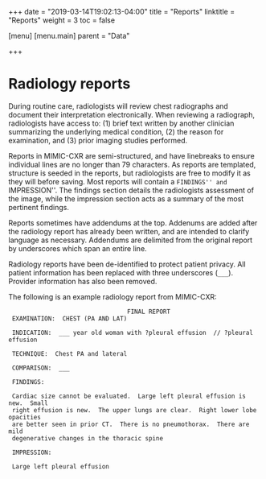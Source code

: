 +++
date = "2019-03-14T19:02:13-04:00"
title = "Reports"
linktitle = "Reports"
weight = 3
toc = false

[menu]
  [menu.main]
    parent = "Data"

+++

# Radiology reports

During routine care, radiologists will review chest radiographs and document their interpretation electronically.
When reviewing a radiograph, radiologists have access to: (1) brief text written by another clinician summarizing the underlying medical condition, (2) the reason for examination, and (3) prior imaging studies performed.

Reports in MIMIC-CXR are semi-structured, and have linebreaks to ensure individual lines are no longer than 79 characters.
As reports are templated, structure is seeded in the reports, but radiologists are free to modify it as they will before saving.
Most reports will contain a ``FINDINGS'' and ``IMPRESSION''. The findings section details the radiologists assessment of the image, while the impression section acts as a summary of the most pertinent findings.

Reports sometimes have addendums at the top. Addenums are added after the radiology report has already been written, and are intended to clarify language as necessary. Addendums are delimited from the original report by underscores which span an entire line.

Radiology reports have been de-identified to protect patient privacy. All patient information has been replaced with three underscores (`___`). Provider information has also been removed.

The following is an example radiology report from MIMIC-CXR:

```
                                 FINAL REPORT
 EXAMINATION:  CHEST (PA AND LAT)
 
 INDICATION:  ___ year old woman with ?pleural effusion  // ?pleural effusion
 
 TECHNIQUE:  Chest PA and lateral
 
 COMPARISON:  ___
 
 FINDINGS: 
 
 Cardiac size cannot be evaluated.  Large left pleural effusion is new.  Small
 right effusion is new.  The upper lungs are clear.  Right lower lobe opacities
 are better seen in prior CT.  There is no pneumothorax.  There are mild
 degenerative changes in the thoracic spine
 
 IMPRESSION: 
 
 Large left pleural effusion
```
